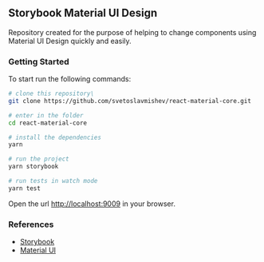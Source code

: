 ## Storybook Material UI Design

Repository created for the purpose of helping to change components using Material UI Design quickly and easily.

### Getting Started

To start run the following commands:

```sh
# clone this repository\
git clone https://github.com/svetoslavmishev/react-material-core.git

# enter in the folder
cd react-material-core

# install the dependencies
yarn

# run the project
yarn storybook

# run tests in watch mode
yarn test
```

Open the url [http://localhost:9009](http://localhost:9009) in your browser.

### References

- [Storybook](https://storybook.js.org/)
- [Material UI](https://material-ui.com/)
